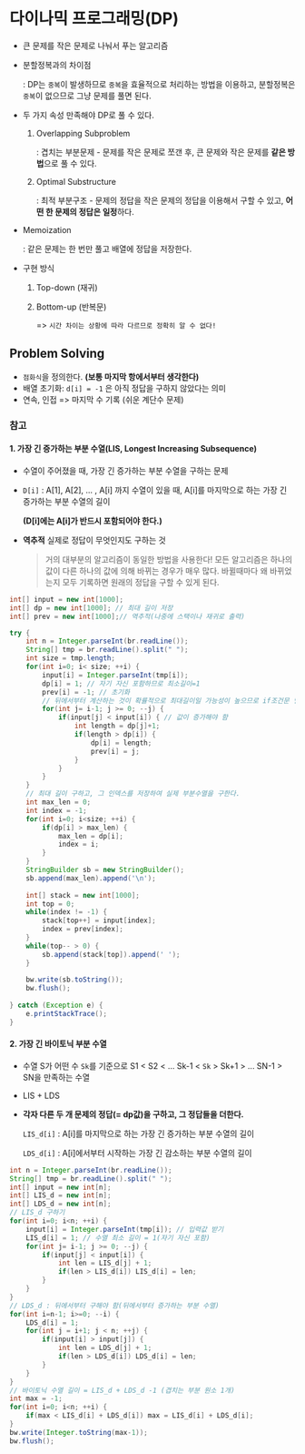 # 다이나믹 프로그래밍(DP)

- 큰 문제를 작은 문제로 나눠서 푸는 알고리즘

- 분할정복과의 차이점

  :  DP는 `중복`이 발생하므로 `중복`을 효율적으로 처리하는 방법을 이용하고, 분할정복은 `중복`이 없으므로 그냥 문제를 풀면 된다.

- 두 가지 속성 만족해야 DP로 풀 수 있다.

   1. Overlapping Subproblem

      : 겹치는 부분문제 - 문제를 작은 문제로 쪼갠 후, 큰 문제와 작은 문제를 **같은 방법**으로 풀 수 있다.

   2. Optimal Substructure

      : 최적 부분구조 - 문제의 정답을 작은 문제의 정답을 이용해서 구할 수 있고, **어떤 한 문제의 정답은 일정**하다.
   
- Memoization

   : 같은 문제는 한 번만 풀고 배열에 정답을 저장한다.

- 구현 방식

   1. Top-down (재귀)

   2. Bottom-up (반복문)

      => `시간 차이는 상황에 따라 다르므로 정확히 알 수 없다!`



## Problem Solving

- `점화식`을 정의한다. **(보통 마지막 항에서부터 생각한다)**
- 배열 초기화: `d[i] = -1` 은 아직 정답을 구하지 않았다는 의미
- 연속, 인접 => 마지막 수 기록 (쉬운 계단수 문제)



### 참고

#### 1. 가장 긴 증가하는 부분 수열(LIS, Longest Increasing Subsequence)

- 수열이 주어졌을 때, 가장 긴 증가하는 부분 수열을 구하는 문제

- `D[i]` : A[1], A[2], ... , A[i] 까지 수열이 있을 때, A[i]를 마지막으로 하는 가장 긴 증가하는 부분 수열의 길이

  **(D[i]에는 A[i]가 반드시 포함되어야 한다.)**

- **역추적**
  실제로 정답이 무엇인지도 구하는 것

  > 거의 대부분의 알고리즘이 동일한 방법을 사용한다!
  > 모든 알고리즘은 하나의 값이 다른 하나의 값에 의해 바뀌는 경우가 매우 많다. 바뀔때마다 왜 바뀌었는지 모두 기록하면 원래의 정답을 구할 수 있게 된다.

``` java
int[] input = new int[1000];
int[] dp = new int[1000]; // 최대 길이 저장
int[] prev = new int[1000];// 역추적(나중에 스택이나 재귀로 출력)

try {
	int n = Integer.parseInt(br.readLine());
	String[] tmp = br.readLine().split(" ");
	int size = tmp.length;
	for(int i=0; i< size; ++i) {
		input[i] = Integer.parseInt(tmp[i]);
		dp[i] = 1; // 자기 자신 포함하므로 최소길이=1
		prev[i] = -1; // 초기화
		// 뒤에서부터 계산하는 것이 확률적으로 최대길이일 가능성이 높으므로 if조건문 덜 실행하게 될 것
		for(int j= i-1; j >= 0; --j) { 
			if(input[j] < input[i]) { // 값이 증가해야 함
				int length = dp[j]+1;
				if(length > dp[i]) {
					dp[i] = length;
					prev[i] = j;
				}
			}
		}
	}
	// 최대 길이 구하고, 그 인덱스를 저장하여 실제 부분수열을 구한다.
	int max_len = 0; 
	int index = -1;
	for(int i=0; i<size; ++i) {
		if(dp[i] > max_len) {
			max_len = dp[i];
			index = i;
		}
	}
	StringBuilder sb = new StringBuilder();
	sb.append(max_len).append('\n');
			
	int[] stack = new int[1000];
	int top = 0;
	while(index != -1) {
		stack[top++] = input[index]; 
		index = prev[index];
	}
	while(top-- > 0) {
		sb.append(stack[top]).append(' ');
	}
			
	bw.write(sb.toString());
	bw.flush();
			
} catch (Exception e) {
	e.printStackTrace();
}
```



#### 2. 가장 긴 바이토닉 부분 수열

- 수열 S가 어떤 수 `Sk`를 기준으로 S1 < S2 < ... Sk-1 < `Sk` > Sk+1 > ... SN-1 > SN을 만족하는 수열

- LIS + LDS

- **각자 다른 두 개 문제의 정답(= dp값)을 구하고, 그 정답들을 더한다.**

  `LIS_d[i]` : A[i]를 마지막으로 하는 가장 긴 증가하는 부분 수열의 길이

  `LDS_d[i]` : A[i]에서부터 시작하는 가장 긴 감소하는 부분 수열의 길이

``` java
int n = Integer.parseInt(br.readLine());
String[] tmp = br.readLine().split(" ");
int[] input = new int[n];
int[] LIS_d = new int[n];
int[] LDS_d = new int[n];
// LIS_d 구하기
for(int i=0; i<n; ++i) {
	input[i] = Integer.parseInt(tmp[i]); // 입력값 받기
	LIS_d[i] = 1; // 수열 최소 길이 = 1(자기 자신 포함)
	for(int j= i-1; j >= 0; --j) {
		if(input[j] < input[i]) {
			int len = LIS_d[j] + 1;
			if(len > LIS_d[i]) LIS_d[i] = len;
		}
	}
}
// LDS_d : 뒤에서부터 구해야 함(뒤에서부터 증가하는 부분 수열)
for(int i=n-1; i>=0; --i) {
	LDS_d[i] = 1;
	for(int j = i+1; j < n; ++j) {
		if(input[i] > input[j]) {
			int len = LDS_d[j] + 1;
			if(len > LDS_d[i]) LDS_d[i] = len;
		}
	}
}
// 바이토닉 수열 길이 = LIS_d + LDS_d -1 (겹치는 부분 원소 1개)
int max = -1;
for(int i=0; i<n; ++i) {
	if(max < LIS_d[i] + LDS_d[i]) max = LIS_d[i] + LDS_d[i];
}
bw.write(Integer.toString(max-1));
bw.flush();
			
```

